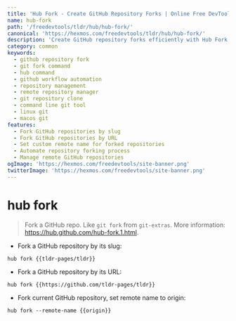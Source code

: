 ```yaml
---
title: 'Hub Fork - Create GitHub Repository Forks | Online Free DevTools by Hexmos'
name: hub-fork
path: '/freedevtools/tldr/hub/hub-fork/'
canonical: 'https://hexmos.com/freedevtools/tldr/hub/hub-fork/'
description: 'Create GitHub repository forks efficiently with Hub Fork. Manage remote repositories and streamline your workflow. Free online tool, no registration required.'
category: common
keywords:
  - github repository fork
  - git fork command
  - hub command
  - github workflow automation
  - repository management
  - remote repository manager
  - git repository clone
  - command line git tool
  - linux git
  - macos git
features:
  - Fork GitHub repositories by slug
  - Fork GitHub repositories by URL
  - Set custom remote name for forked repositories
  - Automate repository forking process
  - Manage remote GitHub repositories
ogImage: 'https://hexmos.com/freedevtools/site-banner.png'
twitterImage: 'https://hexmos.com/freedevtools/site-banner.png'
---
```


# hub fork

> Fork a GitHub repo. Like `git fork` from `git-extras`.
> More information: <https://hub.github.com/hub-fork.1.html>.

- Fork a GitHub repository by its slug:

`hub fork {{tldr-pages/tldr}}`

- Fork a GitHub repository by its URL:

`hub fork {{https://github.com/tldr-pages/tldr}}`

- Fork current GitHub repository, set remote name to origin:

`hub fork --remote-name {{origin}}`
